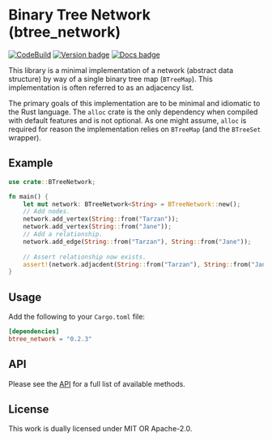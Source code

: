 # Binary Tree Network (btree_network)

[![CodeBuild]][CodeBuild]
[![Version badge]][crates.io]
[![Docs badge]][docs.rs]

[CodeBuild]: https://codebuild.us-east-1.amazonaws.com/badges?uuid=eyJlbmNyeXB0ZWREYXRhIjoidm9wRDJYSzlzMm02RDhvTllnRXBaTXRBclZzaEhQREVySnZiMjVybzQ1QTJOODBiY3VKUzg0WmR4bzFJV3p6N3JOL1lEMitMT1RZTGNkQ3JtblZqam9FPSIsIml2UGFyYW1ldGVyU3BlYyI6IklCWVc3T01oZFJSQnVwRWIiLCJtYXRlcmlhbFNldFNlcmlhbCI6MX0%3D&branch=main
[Version badge]: https://img.shields.io/crates/v/btree_network
[crates.io]: https://crates.io/crates/btree_network
[Docs badge]: https://img.shields.io/badge/docs.rs-rustdoc-blue
[docs.rs]: https://docs.rs/btree_network/

This library is a minimal implementation of a network
(abstract data structure) by way of a single binary tree map
(`BTreeMap`). This implementation is often referred to as
an adjacency list.

The primary goals of this implementation are to be
minimal and idiomatic to the Rust language. The `alloc`
crate is the only dependency when compiled with default
features and is not optional. As one might assume, `alloc`
is required for reason the implementation relies on `BTreeMap`
(and the `BTreeSet` wrapper).

## Example
```rust
use crate::BTreeNetwork;

fn main() {
    let mut network: BTreeNetwork<String> = BTreeNetwork::new();
    // Add nodes.
    network.add_vertex(String::from("Tarzan"));
    network.add_vertex(String::from("Jane"));
    // Add a relationship.
    network.add_edge(String::from("Tarzan"), String::from("Jane"));
    
    // Assert relationship now exists.
    assert!(network.adjacdent(String::from("Tarzan"), String::from("Jane")));
}
```

## Usage

Add the following to your `Cargo.toml` file:
```toml
[dependencies]
btree_network = "0.2.3"
```

## API

Please see the [API](src/network/api.rs) for a full list of
available methods.

## License

This work is dually licensed under MIT OR Apache-2.0.
